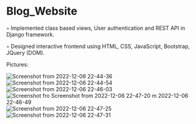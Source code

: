 # Blog_Website

◦ Implemented class based views, User authentication and REST API in Django framework.

◦ Designed interactive frontend using HTML, CSS, JavaScript, Bootstrap, JQuery (DOM).

Pictures:

![Screenshot from 2022-12-06 22-44-36](https://user-images.githubusercontent.com/71372587/205979455-7936565e-7e27-4da5-84c1-9c15b18e965f.png)
![Screenshot from 2022-12-06 22-44-54](https://user-images.githubusercontent.com/71372587/205979465-1701af6c-bad0-482f-a93a-144f03b8b4ec.png)
![Screenshot from 2022-12-06 22-46-03](https://user-images.githubusercontent.com/71372587/205979470-76335e3c-7f82-40f6-9d57-48cd13541a2d.png)
![Screenshot fro
![Screenshot from 2022-12-06 22-47-20](https://user-images.githubusercontent.com/71372587/205979484-c04efd45-e93c-4dac-bfb2-75da2033c697.png)
m 2022-12-06 22-46-49](https://user-images.githubusercontent.com/71372587/205979474-1c7acfcd-7299-48eb-ae48-9fc3c58b4b75.png)
![Screenshot from 2022-12-06 22-47-25](https://user-images.githubusercontent.com/71372587/205979488-552f15ce-9c80-41ec-8402-f1ebfcfff030.png)
![Screenshot from 2022-12-06 22-47-31](https://user-images.githubusercontent.com/71372587/205979498-4ce67bae-838d-40e3-b9c0-7514b37c76f1.png)
